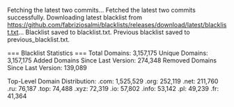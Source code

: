 Fetching the latest two commits...
Fetched the latest two commits successfully.
Downloading latest blacklist from https://github.com/fabriziosalmi/blacklists/releases/download/latest/blacklist.txt...
Blacklist saved to blacklist.txt.
Previous blacklist saved to previous_blacklist.txt.

=== Blacklist Statistics ===
Total Domains: 3,157,175
Unique Domains: 3,157,175
Added Domains Since Last Version: 274,348
Removed Domains Since Last Version: 139,089

Top-Level Domain Distribution:
  .com: 1,525,529
  .org: 252,119
  .net: 211,760
  .ru: 76,187
  .top: 74,488
  .xyz: 72,319
  .io: 57,802
  .info: 53,142
  .pl: 49,239
  .fr: 41,364
